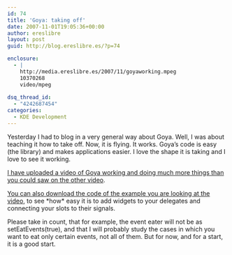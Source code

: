 ```yaml
---
id: 74
title: 'Goya: taking off'
date: 2007-11-01T19:05:36+00:00
author: ereslibre
layout: post
guid: http://blog.ereslibre.es/?p=74

enclosure:
  - |
    http://media.ereslibre.es/2007/11/goyaworking.mpeg
    10370268
    video/mpeg
    
dsq_thread_id:
  - "4242687454"
categories:
  - KDE Development
---
```

Yesterday I had to blog in a very general way about Goya. Well, I was about teaching it how to take off. Now, it is flying. It works. Goya&#8217;s code is easy (the library) and makes applications easier. I love the shape it is taking and I love to see it working.

<a href="http://media.ereslibre.es/2007/11/goyaworking.mpeg" target="_blank">I have uploaded a video of Goya working and doing much more things than you could saw on the other video</a>.

<a href="http://media.ereslibre.es/2007/11/goyatestmain.cpp" target="_blank">You can also download the code of the example you are looking at the video</a>, to see \*how\* easy it is to add widgets to your delegates and connecting your slots to their signals.

Please take in count, that for example, the event eater will not be as setEatEvents(true), and that I will probably study the cases in which you want to eat only certain events, not all of them. But for now, and for a start, it is a good start.